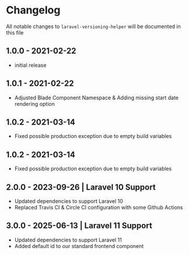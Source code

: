 # Changelog

All notable changes to `laravel-versioning-helper` will be documented in this file

## 1.0.0 - 2021-02-22

- initial release

## 1.0.1 - 2021-02-22

- Adjusted Blade Component Namespace & Adding missing start date rendering option

## 1.0.2 - 2021-03-14

- Fixed possible production exception due to empty build variables

## 1.0.2 - 2021-03-14

- Fixed possible production exception due to empty build variables

## 2.0.0 - 2023-09-26 | Laravel 10 Support

- Updated dependencies to support Laravel 10
- Replaced Travis CI & Circle CI configuration with some Github Actions

## 3.0.0 - 2025-06-13 | Laravel 11 Support

- Updated dependencies to support Laravel 11
- Added default id to our standard frontend component


